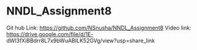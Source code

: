 # NNDL_Assignment8

Git hub Link: https://github.com/NSnusha/NNDL_Assignment8
Video link: https://drive.google.com/file/d/1E-
dWl3fXiBBdrr8L7x9bWuABILK52GVg/view?usp=share_link
